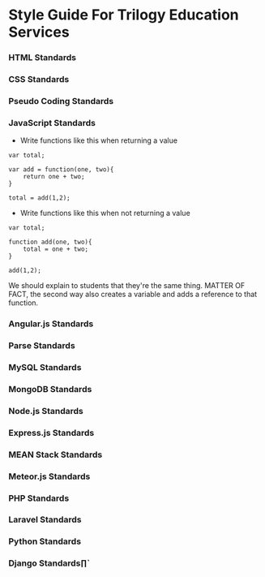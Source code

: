 # Style Guide For Trilogy Education Services

### HTML Standards

### CSS Standards

### Pseudo Coding Standards

### JavaScript Standards

* Write functions like this when returning a value

```
var total;

var add = function(one, two){
	return one + two;
}

total = add(1,2);
```

* Write functions like this when not returning a value

```
var total;

function add(one, two){
	total = one + two;
}

add(1,2); 
```

We should explain to students that they're the same thing. MATTER OF FACT, the second way also creates a variable and adds a reference to that function.

### Angular.js Standards

### Parse Standards

### MySQL Standards

### MongoDB Standards

### Node.js Standards

### Express.js Standards

### MEAN Stack Standards

### Meteor.js Standards

### PHP Standards

### Laravel Standards

### Python Standards

### Django Standards∏`